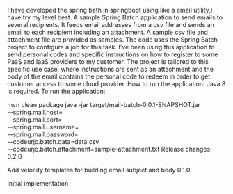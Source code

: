  I have developed the  spring bath in springboot using like a email utility,I have  try my level best.
A sample Spring Batch application to send emails to several recipients. It feeds email addresses from a csv file and sends an email to each recipient including an attachment. A sample csv file and attachment file are provided as samples. The code uses the Spring Batch project to configure a job for this task.
I've been using this application to send personal codes and specific instructions on how to register to some PaaS and IaaS providers to my customer. The project is tailored to this specific use case, where instructions are sent as an attachment and the body of the email contains the personal code to redeem in order to get customer access to some cloud provider.
How to run the application:
Java 8 is required. To run the application:

mvn clean package
java -jar target/mail-batch-0.0.1-SNAPSHOT.jar \
  --spring.mail.host=<host> \
  --spring.mail.port=<port> \
  --spring.mail.username=<user> \
  --spring.mail.password=<pass> \
  --codeurjc.batch.data=data.csv \
  --codeurjc.batch.attachment=sample-attachment.txt
Release changes:
0.2.0

Add velocity templates for building email subject and body
0.1.0

Initial implementation
